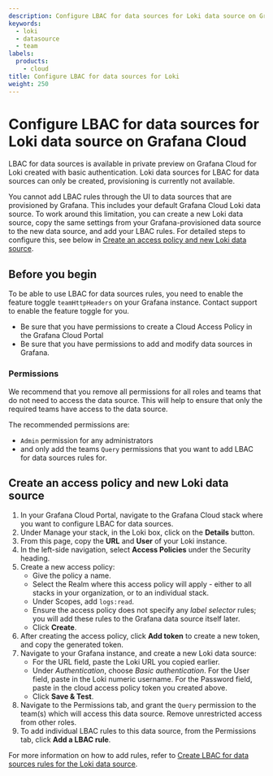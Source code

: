 ```yaml
---
description: Configure LBAC for data sources for Loki data source on Grafana Cloud
keywords:
  - loki
  - datasource
  - team
labels:
  products:
    - cloud
title: Configure LBAC for data sources for Loki
weight: 250
---
```


# Configure LBAC for data sources for Loki data source on Grafana Cloud

LBAC for data sources is available in private preview on Grafana Cloud for Loki created with basic authentication. Loki data sources for LBAC for data sources can only be created, provisioning is currently not available.

You cannot add LBAC rules through the UI to data sources that are provisioned by Grafana. This includes your default Grafana Cloud Loki data source. To work around this limitation, you can create a new Loki data source, copy the same settings from your Grafana-provisioned data source to the new data source, and add your LBAC rules. For detailed steps to configure this, see below in [Create an access policy and new Loki data source](https://grafana.com/docs/grafana/latest/administration/data-source-management/teamlbac/configure-teamlbac-for-loki/#create-an-access-policy-and-new-loki-data-source). 

## Before you begin

To be able to use LBAC for data sources rules, you need to enable the feature toggle `teamHttpHeaders` on your Grafana instance. Contact support to enable the feature toggle for you.

- Be sure that you have permissions to create a Cloud Access Policy in the Grafana Cloud Portal
- Be sure that you have permissions to add and modify data sources in Grafana.

### Permissions

We recommend that you remove all permissions for all roles and teams that do not need to access the data source. This will help to ensure that only the required teams have access to the data source. 

The recommended permissions are:

- `Admin` permission for any administrators
- and only add the teams `Query` permissions that you want to add LBAC for data sources rules for.

## Create an access policy and new Loki data source

1. In your Grafana Cloud Portal, navigate to the Grafana Cloud stack where you want to configure LBAC for data sources.
1. Under Manage your stack, in the Loki box, click on the **Details** button.
1. From this page, copy the **URL** and **User** of your Loki instance.
1. In the left-side navigation, select **Access Policies** under the Security heading.
1. Create a new access policy:
   - Give the policy a name.
   - Select the Realm where this access policy will apply - either to all stacks in your organization, or to an individual stack.
   - Under Scopes, add `logs:read`.
   - Ensure the access policy does not specify any _label selector_ rules; you will add these rules to the Grafana data source itself later.
   - Click **Create**.
1. After creating the access policy, click **Add token** to create a new token, and copy the generated token.
1. Navigate to your Grafana instance, and create a new Loki data source:
   - For the URL field, paste the Loki URL you copied earlier.
   - Under _Authentication_, choose _Basic authentication_. For the User field, paste in the Loki numeric username. For the Password field, paste in the cloud access policy token you created above.
   - Click **Save & Test**.
1. Navigate to the Permissions tab, and grant the `Query` permission to the team(s) which will access this data source. Remove unrestricted access from other roles.
1. To add individual LBAC rules to this data source, from the Permissions tab, click **Add a LBAC rule**.

For more information on how to add rules, refer to [Create LBAC for data sources rules for the Loki data source](https://grafana.com/docs/grafana/<GRAFANA_VERSION>/administration/data-source-management/teamlbac/create-teamlbac-rules/).

